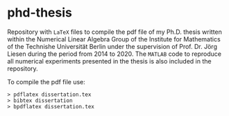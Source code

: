 # phd-thesis
Repository with `LaTeX` files to compile the pdf file of my Ph.D. thesis written within the Numerical Linear Algebra Group of 
the Institute for Mathematics of the Technishe Universität Berlin under the supervision of Prof. Dr. Jörg Liesen during the 
period from 2014 to 2020. The `MATLAB` code to reproduce all numerical experiments presented in the thesis is also included in the repository.

To compile the pdf file use:
```
> pdflatex dissertation.tex
> bibtex dissertation
> bpdflatex dissertation.tex
```
